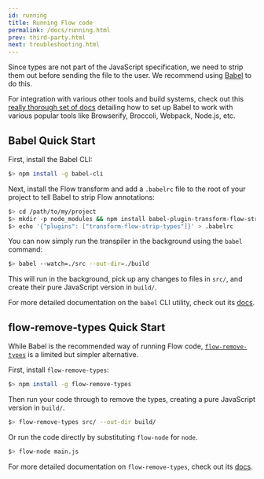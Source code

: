 ```yaml
---
id: running
title: Running Flow code
permalink: /docs/running.html
prev: third-party.html
next: troubleshooting.html
---
```


Since types are not part of the JavaScript specification, we need to strip them out before sending the file to the user. We recommend using [Babel](http://babeljs.io/) to do this.

For integration with various other tools and build systems, check out this [really thorough set of docs](http://babeljs.io/docs/setup/) detailing how to set up Babel to work with various popular tools like Browserify, Broccoli, Webpack, Node.js, etc.

## Babel Quick Start

First, install the Babel CLI:

```bash
$> npm install -g babel-cli
```

Next, install the Flow transform and add a `.babelrc` file to the root of your project to tell Babel to strip Flow annotations:

```bash
$> cd /path/to/my/project
$> mkdir -p node_modules && npm install babel-plugin-transform-flow-strip-types
$> echo '{"plugins": ["transform-flow-strip-types"]}' > .babelrc
```
You can now simply run the transpiler in the background using the `babel` command:

```bash
$> babel --watch=./src --out-dir=./build
```

This will run in the background, pick up any changes to files in `src/`, and create their pure JavaScript version in `build/`.

For more detailed documentation on the `babel` CLI utility, check out its [docs](https://babeljs.io/docs/usage/cli/).

## flow-remove-types Quick Start

While Babel is the recommended way of running Flow code, [`flow-remove-types`](https://github.com/leebyron/flow-remove-types) is a limited but simpler alternative.

First, install `flow-remove-types`:

```bash
$> npm install -g flow-remove-types
```

Then run your code through to remove the types, creating a pure JavaScript version in `build/`.

```bash
$> flow-remove-types src/ --out-dir build/
```

Or run the code directly by substituting `flow-node` for `node`.

```bash
$> flow-node main.js
```

For more detailed documentation on `flow-remove-types`, check out its [docs](https://github.com/leebyron/flow-remove-types).
